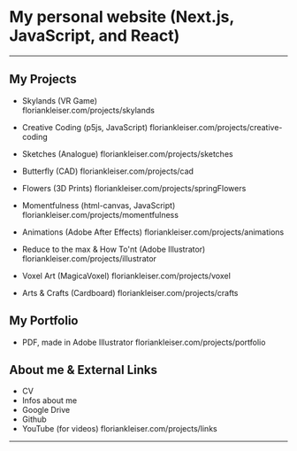 ![]()


# My personal website (Next.js, JavaScript, and React)

___

## My Projects
- Skylands (VR Game) <br>
    floriankleiser.com/projects/skylands

- Creative Coding (p5js, JavaScript)
    floriankleiser.com/projects/creative-coding

- Sketches (Analogue)
    floriankleiser.com/projects/sketches

- Butterfly (CAD)
    floriankleiser.com/projects/cad

- Flowers (3D Prints)
    floriankleiser.com/projects/springFlowers

- Momentfulness (html-canvas, JavaScript)
    floriankleiser.com/projects/momentfulness

- Animations (Adobe After Effects)
    floriankleiser.com/projects/animations

- Reduce to the max & How To'nt (Adobe Illustrator)
    floriankleiser.com/projects/illustrator

- Voxel Art (MagicaVoxel)
    floriankleiser.com/projects/voxel

- Arts & Crafts (Cardboard)
    floriankleiser.com/projects/crafts

## My Portfolio
- PDF, made in Adobe Illustrator
    floriankleiser.com/projects/portfolio

## About me & External Links
- CV
- Infos about me
- Google Drive
- Github
- YouTube (for videos)
    floriankleiser.com/projects/links

___

